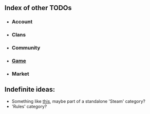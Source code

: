## Index of other TODOs
- ### Account
- ### Clans
- ### Community
- ### [Game](https://github.com/TB-FAQ/TB-FAQ/blob/master/FAQ%20Items/Game/TODO.md)
- ### Market

## Indefinite ideas:
  - Something like [this](http://forum.toribash.com/showthread.php?t=458899), maybe part of a standalone 'Steam' category?
  - 'Rules' category?
